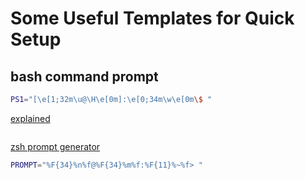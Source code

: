 # Some Useful Templates for Quick Setup

## bash command prompt
```bash
PS1="[\e[1;32m\u@\H\e[0m]:\e[0;34m\w\e[0m\$ "
```
[explained](https://phoenixnap.com/kb/change-bash-prompt-linux)
```

```

[zsh prompt generator](https://zsh-prompt-generator.site/)
```zsh
PROMPT="%F{34}%n%f@%F{34}%m%f:%F{11}%~%f> "
```
